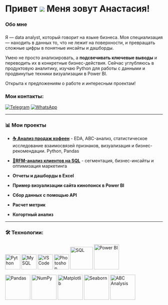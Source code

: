 Привет ![](https://user-images.githubusercontent.com/18350557/176309783-0785949b-9127-417c-8b55-ab5a4333674e.gif) Меня зовут Анастасия!
===================================================================================================================================
###

<h3 align="left">  Обо мне</h3>

###

Я — data analyst, который говорит на языке бизнеса. Моя специализация — находить в данных то, что не лежит на поверхности, и превращать сложные цифры в понятные инсайты и дашборды. 

Умею не просто анализировать, а **подсвечивать ключевые выводы** и переводить их в конкретные бизнес-действия. Сейчас углубляюсь в продуктовую аналитику, изучаю Python для работы с данными и продвинутые техники визуализации в Power BI.

Открыта к предложениям о работе и интересным проектам! 

### Мои контакты:

[![Telegram](https://img.shields.io/badge/Telegram-2CA5E0?style=for-the-badge&logo=telegram&logoColor=white)](https://t.me/Anastasiya_Osina) [![WhatsApp](https://img.shields.io/badge/WhatsApp-25D366?style=for-the-badge&logo=whatsapp&logoColor=white)](https://wa.me/79179565215)

------------


### 📊 **Мои проекты**
- [**☕ Анализ продаж кофеен**](https://github.com/Anastasiya-analyst/coffee-business-analysis/blob/main/README.md) - EDA, ABC-анализ, статистическое исследование взаимосвязей признаков, визуализация и бизнес-рекомендации. Python, Pandas

- [**👥RFM-анализ клиентов на SQL**](https://github.com/Anastasiya-analyst/RFM-Analysis-SQL) - сегментация, бизнес-инсайты и оптимизация маркетинга

- **Отчеты и дашборды в Excel**

- **Пример визуализации сайта кинопоиск в Power BI**

- **Сбор данных с помощью API**

- **Расчет метрик**

- **Когортный анализ**


------------
###

<h3 align="left">🛠 Технологии:</h3>

###


<p align="left">
 <a href="https://www.python.org/" target="_blank" rel="noreferrer"><img src="https://raw.githubusercontent.com/danielcranney/readme-generator/main/public/icons/skills/python-colored.svg" alt="Python" title="Python" width="48" height="48" /></a>
 <a href="https://www.mysql.com/" target="_blank" rel="noreferrer"><img src="https://raw.githubusercontent.com/danielcranney/readme-generator/main/public/icons/skills/mysql-colored.svg" alt="MySQL" title="MySQL" width="48" height="48" /></a>
 <a href="https://code.visualstudio.com/" target="_blank" rel="noreferrer"><img src="https://raw.githubusercontent.com/danielcranney/readme-generator/main/public/icons/skills/visualstudiocode-colored.svg" alt="VS Code" title="VS Code" width="48" height="48" /></a>
 <a href="https://www.adobe.com/uk/products/photoshop.html" target="_blank" rel="noreferrer"><img src="https://raw.githubusercontent.com/danielcranney/readme-generator/main/public/icons/skills/photoshop-colored-dark.svg" alt="Photoshop" title="Photoshop" width="48" height="48" /></a>
 <a href="https://www.sql.org/" target="_blank" rel="noreferrer"><img src="https://img.shields.io/badge/SQL-000000?logo=sql&logoColor=white" alt="SQL" title="SQL" width="72" height="72" /></a>
 <a href="https://powerbi.microsoft.com/" target="_blank" rel="noreferrer"><img src="https://img.shields.io/badge/Power%20BI-F2C811?logo=microsoft-power-bi&logoColor=white" alt="Power BI" title="Power BI" width="80" height="80" /></a>
 
 <!-- Новые иконки -->
 <a href="https://pandas.pydata.org/" target="_blank" rel="noreferrer"><img src="https://img.shields.io/badge/Pandas-150D33?logo=pandas&logoColor=white" alt="Pandas" title="Pandas" width="80" height="80" /></a>
 <a href="https://numpy.org/" target="_blank" rel="noreferrer"><img src="https://img.shields.io/badge/NumPy-0085A1?logo=numpy&logoColor=white" alt="NumPy" title="NumPy" width="80" height="80" /></a>
 <a href="https://matplotlib.org/" target="_blank" rel="noreferrer"><img src="https://img.shields.io/badge/Matplotlib-324156?logo=matplotlib&logoColor=white" alt="Matplotlib" title="Matplotlib" width="80" height="80" /></a>
 <a href="https://seaborn.pydata.org/" target="_blank" rel="noreferrer"><img src="https://img.shields.io/badge/Seaborn-00BFFF?logo=seaborn&logoColor=white" alt="Seaborn" title="Seaborn" width="80" height="80" /></a>
 <a href="https://en.wikipedia.org/wiki/ABC_analysis" target="_blank" rel="noreferrer"><img src="https://img.shields.io/badge/ABC%20Analysis-blue?logo=data-analysis&logoColor=white" alt="ABC Analysis" title="ABC Analysis" width="80" height="80" /></a>
</p>
